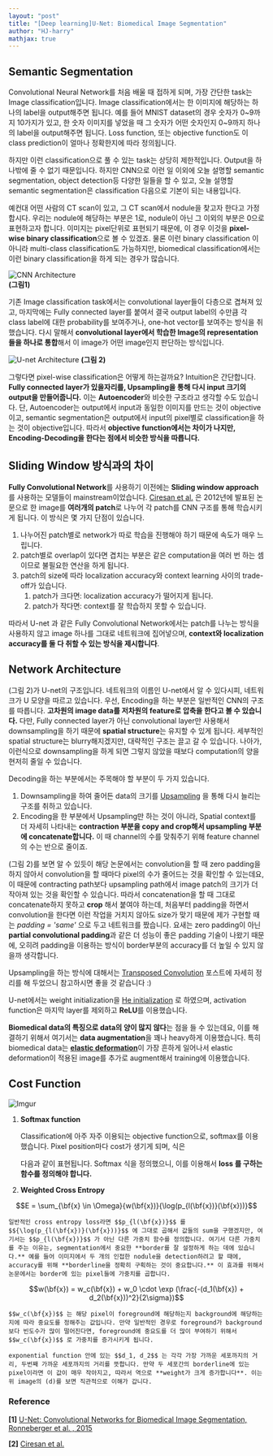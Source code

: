 ```yaml
---
layout: "post"
title: "[Deep learning]U-Net: Biomedical Image Segmentation"
author: "HJ-harry"
mathjax: true
---
```


## Semantic Segmentation  


Convolutional Neural Network를 처음 배울 때 접하게 되며, 가장 간단한 task는 Image classification입니다. Image classification에서는 한 이미지에 해당하는 하나의 label을 output해주면 됩니다. 예를 들어 MNIST dataset의 경우 숫자가 0~9까지 10가지가 있고, 한 숫자 이미지를 넣었을 때 그 숫자가 어떤 숫자인지 0~9까지 하나의 label을 output해주면 됩니다. Loss function, 또는 objective function도 이 class prediction이 얼마나 정확한지에 따라 정의됩니다.  

하지만 이런 classification으로 풀 수 있는 task는 상당히 제한적입니다. Output을 하나밖에 줄 수 없기 때문입니다. 하지만 CNN으로 이런 일 이외에 오늘 설명할 semantic segmentation, object detection등 다양한 일들을 할 수 있고, 오늘 설명할 semantic segmentation은 classification 다음으로 기본이 되는 내용입니다.  

예컨대 어떤 사람의 CT scan이 있고, 그 CT scan에서 nodule을 찾고자 한다고 가정합시다. 우리는 nodule에 해당하는 부분은 1로, nodule이 아닌 그 이외의 부분은 0으로 표현하고자 합니다. 이미지는 pixel단위로 표현되기 때문에, 이 경우 이것을 **pixel-wise binary classification**으로 볼 수 있겠죠. 물론 이런 binary classification 이 아니라 multi-class classification도 가능하지만, biomedical classification에서는 이런 binary classification을 하게 되는 경우가 많습니다.  



![CNN Architecture](https://cdn-images-1.medium.com/max/2000/1*vkQ0hXDaQv57sALXAJquxA.jpeg)  
**(그림1)**


기존 Image classification task에서는 convolutional layer들이 다층으로 겹쳐져 있고, 마지막에는 Fully connected layer를 붙여서 결국 output label의 수만큼 각 class label에 대한 probability를 보여주거나, one-hot vector를 보여주는 방식을 취했습니다. 다시 말해서 **convolutional layer에서 학습한 Image의 representation들을 하나로 통합**해서 이 image가 어떤 image인지 판단하는 방식입니다.  

![U-net Architecture](http://blog.qure.ai/assets/images/segmentation-review/unet.png)
**(그림 2)**

그렇다면 pixel-wise classification은 어떻게 하는걸까요? Intuition은 간단합니다. **Fully connected layer가 있을자리를, Upsampling을 통해 다시 input 크기의 output을 만들어줍니다.** 이는 **Autoencoder**와 비슷한 구조라고 생각할 수도 있습니다. 단, Autoencoder는 output에서 input과 동일한 이미지를 만드는 것이 objective이고, semantic segmentation은 output에서 input의 pixel별로 classification을 하는 것이 objective입니다. 따라서 **objective function에서는 차이가 나지만, Encoding-Decoding을 한다는 점에서 비슷한 방식을 따릅니다.**



## Sliding Window 방식과의 차이

**Fully Convolutional Network**를 사용하기 이전에는 **Sliding window approach**를 사용하는 모델들이 mainstream이었습니다. [Ciresan et al.](http://people.idsia.ch/~juergen/nips2012.pdf) 은 2012년에 발표된 논문으로 한 image를 **여러개의 patch**로 나누어 각 patch를 CNN 구조를 통해 학습시키게 됩니다. 이 방식은 몇 가지 단점이 있습니다.  

1. 나누어진 patch별로 network가 따로 학습을 진행해야 하기 때문에 속도가 매우 느립니다.
2. patch별로 overlap이 있다면 겹치는 부분은 같은 computation을 여러 번 하는 셈이므로 불필요한 연산을 하게 됩니다.
3. patch의 size에 따라 localization accuracy와 context learning 사이의 trade-off가 있습니다.
    1) patch가 크다면: localization accuracy가 떨어지게 됩니다.
    2) patch가 작다면: context를 잘 학습하지 못할 수 있습니다.

따라서 U-net 과 같은 Fully Convolutional Network에서는 patch를 나누는 방식을 사용하지 않고 image 하나를 그대로 네트워크에 집어넣으며, **context와 localization accuracy를 둘 다 취할 수 있는 방식을 제시합니다**.



## Network Architecture



(그림 2)가 U-net의 구조입니다. 네트워크의 이름인 U-net에서 알 수 있다시피, 네트워크가 U 모양을 따르고 있습니다. 우선, Encoding을 하는 부분은 일반적인 CNN의 구조를 따릅니다. **고차원의 image data를 저차원의 feature로 압축을 한다고 볼 수 있습니다.** 다만, Fully connected layer가 아닌 convolutional layer만 사용해서 downsampling을 하기 때문에 **spatial structure**는 유지할 수 있게 됩니다. 세부적인 spatial structure는 blurry해지겠지만, 대략적인 구조는 끌고 갈 수 있습니다. 나아가, 이런식으로 downsampling을 하게 되면 그렇지 않았을 때보다 computation의 양을 현저히 줄일 수 있습니다.    

Decoding을 하는 부분에서는 주목해야 할 부분이 두 가지 있습니다.  
1. Downsampling을 하여 줄어든 data의 크기를 [Upsampling](https://hj-harry.github.io/HJ-blog/2019/01/23/Transposed-Convolution.html) 을 통해 다시 늘리는 구조를 취하고 있습니다.
2. Encoding을 한 부분에서 Upsampling만 하는 것이 아니라, Spatial context를 더 자세히 나타내는 **contraction 부분을 copy and crop해서 upsampling 부분에 concatenate합니다.** 이 때 channel의 수를 맞춰주기 위해 feature channel의 수는 반으로 줄이죠.

(그림 2)를 보면 알 수 있듯이 해당 논문에서는 convolution을 할 때 zero padding을 하지 않아서 convolution을 할 때마다 pixel의 수가 줄어드는 것을 확인할 수 있는데요, 이 때문에 contracting path보다 upsampling path에서 image patch의 크기가 더 작아져 있는 것을 확인할 수 있습니다. 따라서 concatenation을 할 때 그대로 concatenate하지 못하고 **crop** 해서 붙여야 하는데, 처음부터 padding을 하면서 convolution을 한다면 이런 작업을 거치지 않아도 size가 맞기 때문에 제가 구현할 때는 *padding = 'same'* 으로 두고 네트워크를 짰습니다. 요새는 zero padding이 아닌 **partial convolutional padding**과 같은 더 성능이 좋은 padding 기술이 나왔기 때문에, 오히려 padding을 이용하는 방식이 border부분의 accuracy를 더 높일 수 있지 않을까 생각합니다.  

Upsampling을 하는 방식에 대해서는 [Transposed Convolution](https://hj-harry.github.io/HJ-blog/2019/01/23/Transposed-Convolution.html) 포스트에 자세히 정리를 해 두었으니 참고하시면 좋을 것 같습니다 :)  

U-net에서는 weight initialization을 [He initialization](https://arxiv.org/abs/1502.01852) 로 하였으며, activation function은 마지막 layer를 제외하고 **ReLU**를 이용했습니다.  

**Biomedical data의 특징으로 data의 양이 많지 않다**는 점을 들 수 있는데요, 이를 해결하기 위해서 여기서는 **data augmentation**을 꽤나 heavy하게 이용했습니다. 특히 biomedical data는 [**elastic deformation**](https://hj-harry.github.io/HJ-blog/2019/01/30/Elastic-distortion.html)이 가장 흔하게 일어나서 elastic deformation이 적용된 image를 추가로 augment해서 training에 이용했습니다.  

## Cost Function

![Imgur](https://i.imgur.com/b1O2z5i.png)

1) **Softmax function**

    Classification에 아주 자주 이용되는 objective function으로, softmax를 이용했습니다. Pixel position마다 cost가 생기게 되며, 식은



    다음과 같이 표현됩니다. Softmax 식을 정의했으니, 이를 이용해서 **loss 를 구하는 함수를 정의해야 합니다.**

2) **Weighted Cross Entropy**

$$E = \sum_{\bf{x} \in \Omega}{w(\bf{x})}{\log(p_{l(\bf{x})}(\bf{x}))}$$

    일반적인 cross entropy loss라면 $$p_{l(\bf{x})}$$ 를 $${\log(p_{l(\bf{x})}(\bf{x}))}$$ 에 그대로 곱해서 값들의 sum을 구했겠지만, 여기서는 $$p_{l(\bf{x})}$$ 가 아닌 다른 가중치 함수를 정의합니다. 여기서 다른 가중치를 주는 이유는, segmentation에서 중요한 **border를 잘 설정하게 하는 데에 있습니다.** 예를 들어 이미지에서 두 개의 인접한 nodule을 detection하려고 할 때에, accuracy를 위해 **borderline을 정확히 구획하는 것이 중요합니다.** 이 효과를 위해서 논문에서는 border에 있는 pixel들에 가중치를 곱합니다.

$$w(\bf{x}) = w_c(\bf{x}) + w_0 \cdot \exp (\frac{-(d_1(\bf{x}) + d_2(\bf{x}))^2}{2\sigma})$$  

    $$w_c(\bf{x})$$ 는 해당 pixel이 foreground에 해당하는지 background에 해당하는지에 따라 중요도를 정해주는 값입니다. 만약 일반적인 경우로 foreground가 background보다 빈도수가 많이 떨어진다면, foreground에 중요도를 더 많이 부여하기 위해서 $$w_c(\bf{x})$$ 로 가중치를 증가시키게 됩니다.  

    exponential function 안에 있는 $$d_1, d_2$$ 는 각각 가장 가까운 세포까지의 거리, 두번째 가까운 세포까지의 거리를 뜻합니다. 만약 두 세포간의 borderline에 있는 pixel이라면 이 값이 매우 작아지고, 따라서 역으로 **weight가 크게 증가합니다**. 이는 위 image의 (d)를 보면 직관적으로 이해가 갑니다.

### Reference
**[1]** [U-Net: Convolutional Networks for Biomedical Image Segmentation, Ronneberger et al. , 2015](https://arxiv.org/pdf/1505.04597.pdf)  

**[2]** [Ciresan et al.](http://people.idsia.ch/~juergen/nips2012.pdf)
